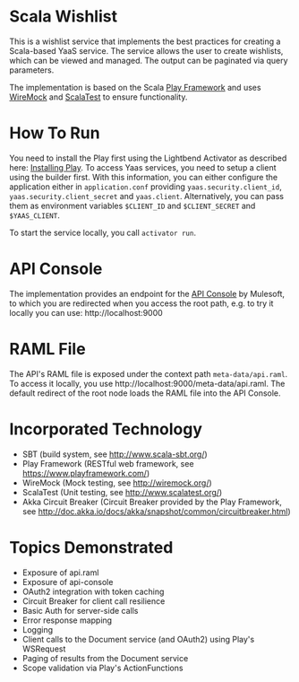 # Scala Wishlist
This is a wishlist service that implements the best practices for creating a Scala-based YaaS service. The service allows the user to create wishlists, which can be viewed and managed. The output can be paginated via query parameters.

The implementation is based on the Scala [Play Framework](https://github.com/playframework/playframework) and uses [WireMock](http://wiremock.org/) and [ScalaTest](https://github.com/scalatest/scalatest) to ensure functionality.

# How To Run
You need to install the Play first using the Lightbend Activator as described here: [Installing Play](https://www.playframework.com/documentation/2.5.x/Installing). To access Yaas services, you need to setup a client using the builder first.  With this information, you can either configure the application either in ```application.conf``` providing ```yaas.security.client_id```,  ```yaas.security.client_secret``` and ```yaas.client```. Alternatively, you can pass them as environment variables ```$CLIENT_ID``` and ```$CLIENT_SECRET``` and ```$YAAS_CLIENT```.

To start the service locally, you call ```activator run```.

# API Console
The implementation provides an endpoint for the [API Console](https://github.com/mulesoft/api-console) by Mulesoft, to which you are redirected when you access the root path, e.g. to try it locally you can use: http://localhost:9000

# RAML File
The API's RAML file is exposed under the context path ```meta-data/api.raml```. To access it locally, you use http://localhost:9000/meta-data/api.raml. The default redirect of the root node loads the RAML file into the API Console.

# Incorporated Technology
- SBT (build system, see http://www.scala-sbt.org/)
- Play Framework (RESTful web framework, see https://www.playframework.com/)
- WireMock (Mock testing, see http://wiremock.org/)
- ScalaTest (Unit testing, see http://www.scalatest.org/)
- Akka Circuit Breaker (Circuit Breaker provided by the Play Framework, see http://doc.akka.io/docs/akka/snapshot/common/circuitbreaker.html)

# Topics Demonstrated
- Exposure of api.raml
- Exposure of api-console
- OAuth2 integration with token caching
- Circuit Breaker for client call resilience
- Basic Auth for server-side calls
- Error response mapping
- Logging
- Client calls to the Document service (and OAuth2) using Play's WSRequest
- Paging of results from the Document service
- Scope validation via Play's ActionFunctions
